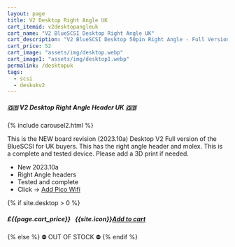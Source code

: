 ```yaml
---
layout: page
title: V2 Desktop Right Angle UK
cart_itemid: v2desktopangleuk
cart_name: "V2 BlueSCSI Desktop Right Angle UK"
cart_description: "V2 BlueSCSI Desktop 50pin Right Angle - Full Version"
cart_price: 52
cart_image: "assets/img/desktop.webp"
cart_image1: "assets/img/desktop1.webp"
permalink: /desktopuk
tags: 
  - scsi
  - deskukv2
---
```


##### 🇬🇧 V2 Desktop Right Angle Header UK 🇬🇧

{% include carousel2.html %}

This is the NEW board revision (2023.10a) Desktop V2 Full version of the BlueSCSI for UK buyers. This has the right angle header and molex. This is a complete and tested device. Please add a 3D print if needed.

* New 2023.10a
* Right Angle headers
* Tested and complete
* Click &#8594; [Add Pico Wifi](/picowifi)

{% if site.desktop > 0 %}
##### £{{page.cart_price}} &nbsp; {{site.icon}}[Add to cart](/cart#{{page.cart_itemid}})
{% else %}
&#9940; OUT OF STOCK &#9940;
{% endif %}